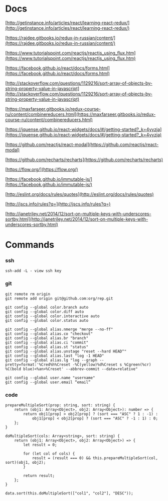 # Docs
[http://getinstance.info/articles/react/learning-react-redux/](http://getinstance.info/articles/react/learning-react-redux/)

[https://rajdee.gitbooks.io/redux-in-russian/content/](https://rajdee.gitbooks.io/redux-in-russian/content/)

[https://www.tutorialspoint.com/reactjs/reactjs_using_flux.htm](https://www.tutorialspoint.com/reactjs/reactjs_using_flux.htm)

[https://facebook.github.io/react/docs/forms.html](https://facebook.github.io/react/docs/forms.html)

[http://stackoverflow.com/questions/1129216/sort-array-of-objects-by-string-property-value-in-javascript](http://stackoverflow.com/questions/1129216/sort-array-of-objects-by-string-property-value-in-javascript)

[https://maxfarseer.gitbooks.io/redux-course-ru/content/combinereducers.html](https://maxfarseer.gitbooks.io/redux-course-ru/content/combinereducers.html)

[https://jquense.github.io/react-widgets/docs/#/getting-started?_k=4yyzja](https://jquense.github.io/react-widgets/docs/#/getting-started?_k=4yyzja)

[https://github.com/reactjs/react-modal](https://github.com/reactjs/react-modal)

[https://github.com/recharts/recharts](https://github.com/recharts/recharts)

[https://flow.org/](https://flow.org/)

[https://facebook.github.io/immutable-js/](https://facebook.github.io/immutable-js/)

[http://eslint.org/docs/rules/quotes](http://eslint.org/docs/rules/quotes)

[http://jscs.info/rules?q=](http://jscs.info/rules?q=)

[http://janetriley.net/2014/12/sort-on-multiple-keys-with-underscores-sortby.html](http://janetriley.net/2014/12/sort-on-multiple-keys-with-underscores-sortby.html)

# Commands

### ssh
`ssh-add -L - view ssh key`

### git
```
git remote rm origin
git remote add origin git@github.com:org/rep.git

git config --global color.branch auto
git config --global color.diff auto
git config --global color.interactive auto
git config --global color.status auto
 
git config --global alias.nmerge "merge --no-ff"
git config --global alias.co "checkout"
git config --global alias.br "branch"
git config --global alias.ci "commit"
git config --global alias.st "status"
git config --global alias.unstage "reset --hard HEAD^"
git config --global alias.last "log -1 HEAD"
git config --global alias.lg "log --graph --pretty=format:'%Cred%h%Creset -%C(yellow)%d%Creset s %Cgreen(%cr) %C(bold blue)<%an>%Creset' --abbrev-commit --date=relative"
 
git config --global user.name "username"
git config --global user.email “email”
```
### code

```
prepareMultipleSort(prop: string, sort: string) {
    return (obj1: Array<Object>, obj2: Array<Object>): number => {
        return obj1[prop] > obj2[prop] ? (sort === "ASC" ? 1 : -1) :
            obj1[prop] < obj2[prop] ? (sort === "ASC" ? -1 : 1) : 0;
    };
}

doMultipleSort(cols: Array<string>, sort: string) {
    return (obj1: Array<Object>, obj2: Array<Object>) => {
        let result = 0;

        for (let col of cols) {
            result = (result === 0) && this.prepareMultipleSort(col, sort)(obj1, obj2);
        }

        return result;
    };
}

data.sort(this.doMultipleSort(["col1", "col2"], "DESC"));
```
